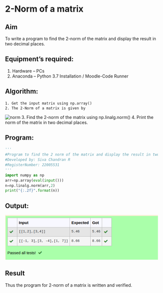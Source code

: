 # 2-Norm of a matrix
## Aim
To write a program to find the 2-norm of the matrix and display the result in two decimal places.
## Equipment’s required:
1.	Hardware – PCs
2.	Anaconda – Python 3.7 Installation / Moodle-Code Runner
## Algorithm:
	1. Get the input matrix using np.array()
	2. The 2-Norm of a matrix is given by 
![norm](./normeqn1.jpg)
	3. Find the 2-norm of the matrix using np.linalg.norm()
	4. Print the norm of the matrix in two decimal places.
## Program:
```python
'''
#Program to find the 2 norm of the matrix and display the result in two decimal places.
#Developed by: Siva Chandran R
#RegisterNumber: 22005531
'''
import numpy as np
arr=np.array(eval(input()))
n=np.linalg.norm(arr,2)
print("{:.2f}".format(n))


```

## Output:
![output](./normout.png)

## Result
Thus the program for 2-norm of a matrix is written and verified.
